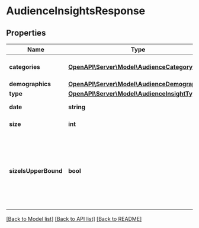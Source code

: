 # AudienceInsightsResponse

## Properties
Name | Type | Description | Notes
------------ | ------------- | ------------- | -------------
**categories** | [**OpenAPI\Server\Model\AudienceCategory**](AudienceCategory.md) | Category interest distribution | [optional] 
**demographics** | [**OpenAPI\Server\Model\AudienceDemographics**](AudienceDemographics.md) |  | [optional] 
**type** | [**OpenAPI\Server\Model\AudienceInsightType**](AudienceInsightType.md) |  | [optional] 
**date** | **string** | Generation date | [optional] 
**size** | **int** | Population count. | [optional] 
**sizeIsUpperBound** | **bool** | Indicates whether the audience size has been rounded up to the next highest upper boundary. | [optional] 

[[Back to Model list]](../README.md#documentation-for-models) [[Back to API list]](../README.md#documentation-for-api-endpoints) [[Back to README]](../README.md)


